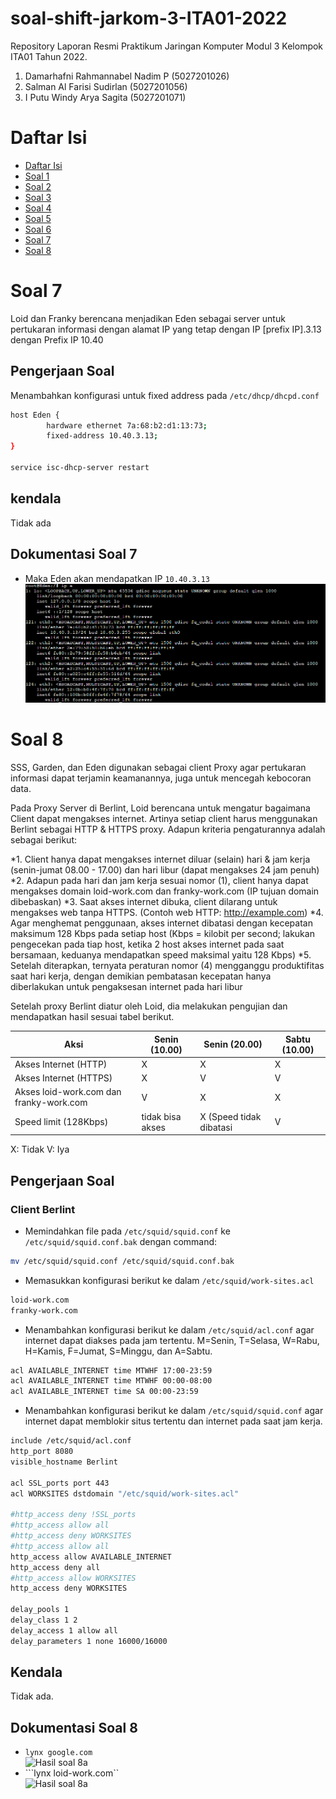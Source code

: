 # soal-shift-jarkom-3-ITA01-2022

Repository Laporan Resmi Praktikum Jaringan Komputer Modul 3 Kelompok ITA01 Tahun 2022.

1. Damarhafni Rahmannabel Nadim P (5027201026)
2. Salman Al Farisi Sudirlan (5027201056)
3. I Putu Windy Arya Sagita (5027201071)

# Daftar Isi

* [Daftar Isi](https://github.com/windyarya/Jarkom-Modul-3-ITA01-2022#daftar-isi)
* [Soal 1](https://github.com/windyarya/Jarkom-Modul-3-ITA01-2022/#soal-1)
* [Soal 2](https://github.com/windyarya/Jarkom-Modul-3-ITA01-2022/#soal-2)
* [Soal 3](https://github.com/windyarya/Jarkom-Modul-3-ITA01-2022/soal-3)
* [Soal 4](https://github.com/windyarya/Jarkom-Modul-3-ITA01-2022/#soal-4)
* [Soal 5](https://github.com/windyarya/Jarkom-Modul-3-ITA01-2022/#soal-5)
* [Soal 6](https://github.com/windyarya/Jarkom-Modul-3-ITA01-2022/#soal-6)
* [Soal 7](https://github.com/windyarya/Jarkom-Modul-3-ITA01-2022/#soal-7)
* [Soal 8](https://github.com/windyarya/Jarkom-Modul-3-ITA01-2022/#soal-8)


# Soal 7
Loid dan Franky berencana menjadikan Eden sebagai server untuk pertukaran informasi dengan alamat IP yang tetap dengan IP [prefix IP].3.13 dengan Prefix IP 10.40

## Pengerjaan Soal
Menambahkan konfigurasi untuk fixed address pada ```/etc/dhcp/dhcpd.conf```
```sh 
host Eden {
        hardware ethernet 7a:68:b2:d1:13:73;
        fixed-address 10.40.3.13;
}

service isc-dhcp-server restart
```

## kendala 
Tidak ada

## Dokumentasi Soal 7
- Maka Eden akan mendapatkan IP ```10.40.3.13```<br>
![Hasil soal 7](images/7.png)<br>

# Soal 8
SSS, Garden, dan Eden digunakan sebagai client Proxy agar pertukaran informasi dapat terjamin keamanannya, juga untuk mencegah kebocoran data.

Pada Proxy Server di Berlint, Loid berencana untuk mengatur bagaimana Client dapat mengakses internet. Artinya setiap client harus menggunakan Berlint sebagai HTTP & HTTPS proxy. Adapun kriteria pengaturannya adalah sebagai berikut:

*1. Client hanya dapat mengakses internet diluar (selain) hari & jam kerja (senin-jumat 08.00 - 17.00) dan hari libur (dapat mengakses 24 jam penuh)
*2. Adapun pada hari dan jam kerja sesuai nomor (1), client hanya dapat mengakses domain loid-work.com dan franky-work.com (IP tujuan domain dibebaskan)
*3. Saat akses internet dibuka, client dilarang untuk mengakses web tanpa HTTPS. (Contoh web HTTP: http://example.com)
*4. Agar menghemat penggunaan, akses internet dibatasi dengan kecepatan maksimum 128 Kbps pada setiap host (Kbps = kilobit per second; lakukan pengecekan pada tiap host, ketika 2 host akses internet pada saat bersamaan, keduanya mendapatkan speed maksimal yaitu 128 Kbps)
*5. Setelah diterapkan, ternyata peraturan nomor (4) mengganggu produktifitas saat hari kerja, dengan demikian pembatasan kecepatan hanya diberlakukan untuk pengaksesan internet pada hari libur

Setelah proxy Berlint diatur oleh Loid, dia melakukan pengujian dan mendapatkan hasil sesuai tabel berikut.

| Aksi | Senin (10.00) | Senin (20.00) | Sabtu (10.00)|
| ------------- |-------------| -----| -----|
|Akses Internet (HTTP) | X | X | X|
|Akses Internet (HTTPS) | X | V | V|
|Akses loid-work.com dan franky-work.com | V | X | X|
|Speed limit (128Kbps) | tidak bisa akses | X (Speed tidak dibatasi | V|

X: Tidak
V: Iya

## Pengerjaan Soal
### Client Berlint
- Memindahkan file pada ```/etc/squid/squid.conf``` ke ```/etc/squid/squid.conf.bak``` dengan command:

```sh
mv /etc/squid/squid.conf /etc/squid/squid.conf.bak
```

- Memasukkan konfigurasi berikut ke dalam ```/etc/squid/work-sites.acl```
```sh
loid-work.com
franky-work.com
```

- Menambahkan konfigurasi berikut ke dalam ```/etc/squid/acl.conf``` agar internet dapat diakses pada jam tertentu. M=Senin, T=Selasa, W=Rabu, H=Kamis, F=Jumat, S=Minggu, dan A=Sabtu.
```sh
acl AVAILABLE_INTERNET time MTWHF 17:00-23:59
acl AVAILABLE_INTERNET time MTWHF 00:00-08:00
acl AVAILABLE_INTERNET time SA 00:00-23:59
```

- Menambahkan konfigurasi berikut ke dalam ```/etc/squid/squid.conf``` agar internet dapat memblokir situs tertentu dan internet pada saat jam kerja.
```sh
include /etc/squid/acl.conf
http_port 8080
visible_hostname Berlint

acl SSL_ports port 443
acl WORKSITES dstdomain "/etc/squid/work-sites.acl"

#http_access deny !SSL_ports
#http_access allow all
#http_access deny WORKSITES
#http_access allow all
http_access allow AVAILABLE_INTERNET
http_access deny all
#http_access allow WORKSITES
http_access deny WORKSITES

delay_pools 1
delay_class 1 2
delay_access 1 allow all
delay_parameters 1 none 16000/16000
```

## Kendala
Tidak ada.

## Dokumentasi Soal 8
- ```lynx google.com```<br>
![Hasil soal 8a](images/8a.png)<br>
- ```lynx loid-work.com``<br>
![Hasil soal 8a](images/8.png)

